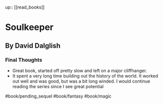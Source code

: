 up:: [[read_books]]

# Soulkeeper

## By David Dalglish

### Final Thoughts

- Great book, started off pretty slow and left on a major cliffhanger.
- It spent a very long time building out the history of the world. It worked out well and was good, but was a bit long winded. I would continue reading the series since I see great potential

#book/pending_sequel 
#book/fantasy #book/magic
